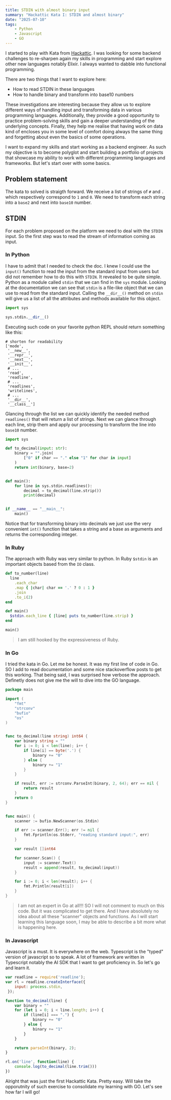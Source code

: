 ```yaml
---
title: STDIN with almost binary input
summary: "Hackattic Kata I: STDIN and almost binary"
date: "2025-07-10"
tags:
    - Python
    - Javascript
    - GO
---
```


I started to play with Kata from [Hackattic](https://hackattic.com/kata). I was looking for some backend challenges to re-sharpen again my skills in programming and start explore other new languages notably Elixir. I always wanted to dabble into functional programming.

There are two things that I want to explore here:

- How to read STDIN in these languages
- How to handle binary and transform into base10 numbers

These investigations are interesting because they allow us to explore different ways of handling input and transforming data in various programming languages. Additionally, they provide a good opportunity to practice problem-solving skills and gain a deeper understanding of the underlying concepts. Finally, they help me realise that having work on data kind of encloses you in some level of comfort doing always the same thing and forgetting about even the basics of some operations.

I want to expand my skills and start working as a backend engineer. As such my objective is to become polyglot and start building a portfolio of projects that showcase my ability to work with different programming languages and frameworks. But let's start over with some basics.

## Problem statement

The kata to solved is straigth forward. We receive a list of strings of `#` and `.` which respectively correspond to `1` and `0`. We need to transform each string into a `base2` and next into `base10` number.

## STDIN

For each problem proposed on the platform we need to deal with the `STDIN` input. So the first step was to read the stream of information coming as input.

### In Python

I have to admit that I needed to check the doc. I knew I could use the `input()` function to read the input from the standard input from users but did not remember how to do this with `STDIN`. It revealed to be quite simple. Python as a module called `stdin` that we can find in the `sys` module. Looking at the documentation we can see that `stdin` is a file-like object that we can use to read from the standard input. Calling the `__dir__()` method on `stdin` will give us a list of all the attributes and methods available for this object.

```python
import sys

sys.stdin.__dir__()
```

Executing such code on your favorite python REPL should return something like this:

```text
# shorten for readability
['mode',
 '__new__',
 '__repr__',
 '__next__',
 '__init__',
 # ...
 'read',
 'readline',
 # ...
 'readlines',
 'writelines',
 # ...
 '__dir__',
 '__class__']
```

Glancing through the list we can quickly identify the needed method `readlines()` that will return a list of strings. Next we can glance through each line, strip them and apply our processing to transform the line into `base10` number.

```python
import sys

def to_decimal(input: str):
    binary = "".join(
        ["0" if char == "." else "1" for char in input]
    )
    return int(binary, base=2)


def main():
    for line in sys.stdin.readlines():
        decimal = to_decimal(line.strip())
        print(decimal)


if __name__ == "__main__":
    main()
```

Notice that for transforming binary into decimals we just use the very convenient `int()` function that takes a string and a base as arguments and returns the corresponding integer.

### In Ruby

The approach with Ruby was very similar to python. In Ruby `$stdin` is an important objects based from the `IO` class.

```Ruby
def to_number(line)
  line
    .each_char
    .map { |char| char == '.' ? 0 : 1 }
    .join
    .to_i(2)
end

def main()
  $stdin.each_line { |line| puts to_number(line.strip) }
end

main()
```

>I am still hooked by the expressiveness of Ruby.

### In Go

I tried the kata in Go. Let me be honest. It was my first line of code in Go. SO I add to read documentation and some nice stackoverflow posts to get this working. That being said, I was surprised how verbose the approach. Definetly does not give me the will to dive into the GO language.

```Go
package main

import (
    "fmt"
    "strconv"
    "bufio"
    "os"
)


func to_decimal(line string) int64 {
    var binary string = ""
    for i := 0; i < len(line); i++ {
        if line[i] == byte('.') {
            binary += "0"
        } else {
            binary += "1"
        }
    }

    if result, err := strconv.ParseInt(binary, 2, 64); err == nil {
        return result
    }
    return 0
}


func main() {
    scanner := bufio.NewScanner(os.Stdin)

    if err := scanner.Err(); err != nil {
        fmt.Fprintln(os.Stderr, "reading standard input:", err)
    }

    var result []int64

    for scanner.Scan() {
        input := scanner.Text()
        result = append(result, to_decimal(input))
    }

    for i := 0; i < len(result); i++ {
        fmt.Println(result[i])
    }
}
```

>I am not an expert in Go at all!!! SO I will not comment to much on this code. But it was complicated to get there. And I have absolutely no idea about all these "scanner" objects and functions. As I will start learning this language soon, I may be able to describe a bit more what is happening here.

### In Javascript

Javascript is a must. It is everywhere on the web. Typescript is the "typed" version of javascript so to speak. A lot of framework are written in Typescript notably the AI SDK that I want to get proficiency in. So let's go and learn it.

```Javascript
var readline = require('readline');
var rl = readline.createInterface({
    input: process.stdin,
 });

function to_decimal(line) {
    var binary = ""
    for (let i = 0; i < line.length; i++) {
        if (line[i] === ".") {
            binary += "0"
        } else {
            binary += "1"
        }
    }

    return parseInt(binary, 2);
}

rl.on('line', function(line) {
    console.log(to_decimal(line.trim()))
})
```

Alright that was just the first Hackattic Kata. Pretty easy. Will take the opporutnity of such exercise to consolidate my learning with GO. Let's see how far I will go!

